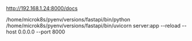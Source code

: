
http://192.168.1.24:8000/docs


/home/microk8s/pyenv/versions/fastapi/bin/python
/home/microk8s/pyenv/versions/fastapi/bin/uvicorn server:app --reload --host 0.0.0.0 --port 8000